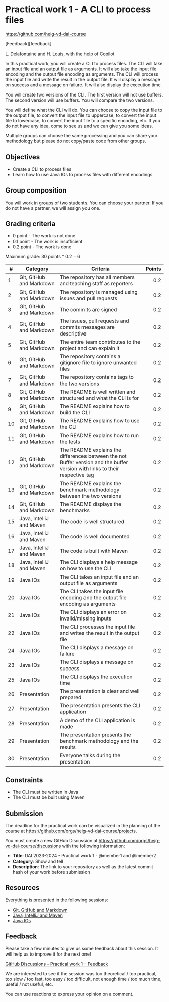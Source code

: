 [markdown]: https://github.com/heig-vd-dai-course/heig-vd-dai-course/blob/main/05-practical-work-1/README.md
[pdf]: https://heig-vd-dai-course.github.io/heig-vd-dai-course/05-practical-work-1/05-practical-work-1.pdf
[feedback]: https://github.com/orgs/heig-vd-dai-course/discussions/1

# Practical work 1 - A CLI to process files

<https://github.com/heig-vd-dai-course>

<!-- [Markdown][markdown] | [PDF][pdf] | -->[Feedback][feedback]

L. Delafontaine and H. Louis, with the help of Copilot

In this practical work, you will create a CLI to process files. The CLI will take an input file and an output file as arguments. It will also take the input file encoding and the output file encoding as arguments. The CLI will process the input file and write the result in the output file. It will display a message on success and a message on failure. It will also display the execution time.

You will create two versions of the CLI. The first version will not use buffers. The second version will use buffers. You will compare the two versions.

You will define what the CLI will do. You can choose to copy the input file to the output file, to convert the input file to uppercase, to convert the input file to lowercase, to convert the input file to a specific encoding, etc. If you do not have any idea, come to see us and we can give you some ideas.

Multiple groups can choose the same processing and you can share your methodology but please do not copy/paste code from other groups.

## Objectives

- Create a CLI to process files
- Learn how to use Java IOs to process files with different encodings

## Group composition

You will work in groups of two students. You can choose your partner. If you do not have a partner, we will assign you one.

## Grading criteria

- 0 point - The work is not done
- 0.1 point - The work is insufficient
- 0.2 point - The work is done

Maximum grade: 30 points * 0.2 = 6

| #     | Category                  | Criteria | Points |
|-------|---------------------------|----------|-------:|
| 1     | Git, GitHub and Markdown  | The repository has all members and teaching staff as reporters | 0.2 |
| 2     | Git, GitHub and Markdown  | The repository is managed using issues and pull requests | 0.2 |
| 3     | Git, GitHub and Markdown  | The commits are signed | 0.2 |
| 4     | Git, GitHub and Markdown  | The issues, pull requests and commits messages are descriptive | 0.2 |
| 5     | Git, GitHub and Markdown  | The entire team contributes to the project and can explain it | 0.2 |
| 6     | Git, GitHub and Markdown  | The repository contains a gitignore file to ignore unwanted files | 0.2 |
| 7     | Git, GitHub and Markdown  | The repository contains tags to the two versions | 0.2 |
| 8     | Git, GitHub and Markdown  | The README is well written and structured and what the CLI is for | 0.2 |
| 9     | Git, GitHub and Markdown  | The README explains how to build the CLI | 0.2 |
| 10    | Git, GitHub and Markdown  | The README explains how to use the CLI | 0.2 |
| 11    | Git, GitHub and Markdown  | The README explains how to run the tests | 0.2 |
| 12    | Git, GitHub and Markdown  | The README explains the differences between the not Buffer version and the buffer version with links to their respective tag | 0.2 |
| 13    | Git, GitHub and Markdown  | The README explains the benchmark methodology between the two versions | 0.2 |
| 14    | Git, GitHub and Markdown  | The README displays the benchmarks | 0.2 |
| 15    | Java, IntelliJ and Maven     | The code is well structured | 0.2 |
| 16    | Java, IntelliJ and Maven     | The code is well documented | 0.2 |
| 17    | Java, IntelliJ and Maven     | The code is built with Maven | 0.2 |
| 18    | Java, IntelliJ and Maven     | The CLI displays a help message on how to use the CLI | 0.2 |
| 19    | Java IOs                  | The CLI takes an input file and an output file as arguments | 0.2 |
| 20    | Java IOs                  | The CLI takes the input file encoding and the output file encoding as arguments | 0.2 |
| 21    | Java IOs                  | The CLI displays an error on invalid/missing inputs | 0.2 |
| 22    | Java IOs                  | The CLI processes the input file and writes the result in the output file | 0.2 |
| 24    | Java IOs                  | The CLI displays a message on failure | 0.2 |
| 23    | Java IOs                  | The CLI displays a message on success | 0.2 |
| 25    | Java IOs                  | The CLI displays the execution time | 0.2 |
| 26    | Presentation              | The presentation is clear and well prepared | 0.2 |
| 27    | Presentation              | The presentation presents the CLI application | 0.2 |
| 28    | Presentation              | A demo of the CLI application is made | 0.2 |
| 29    | Presentation              | The presentation presents the benchmark methodology and the results | 0.2 |
| 30    | Presentation              | Everyone talks during the presentation  | 0.2 |

## Constraints

- The CLI must be written in Java
- The CLI must be built using Maven

## Submission

The deadline for the practical work can be visualized in the planning of the course at <https://github.com/orgs/heig-vd-dai-course/projects>.

You must create a new GitHub Discussion at <https://github.com/orgs/heig-vd-dai-course/discussions> with the following information:

- **Title**: DAI 2023-2024 - Practical work 1 - @member1 and @member2
- **Category**: Show and tell
- **Description**: The link to your repository as well as the latest commit hash of your work before submission

## Resources

Everything is presented in the following sessions:

- [Git, GitHub and Markdown](../05-practical-work-1/README.md)
- [Java, IntelliJ and Maven](../03-java-intellij-and-maven/README.md)
- [Java IOs](../04-java-ios/README.md)

## Feedback

Please take a few minutes to give us some feedback about this session. It will help us to improve it for the next one!

[GitHub Discussions - Practical work 1 - Feedback][feedback]

We are interested to see if the session was too theoretical / too practical, too slow / too fast, too easy / too difficult, not enough time / too much time, useful / not useful, etc.

You can use reactions to express your opinion on a comment.
